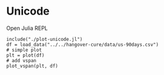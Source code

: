 
# Unicode

Open Julia REPL

```
include("./plot-unicode.jl")
df = load_data("../../hangover-cure/data/us-90days.csv")
# simple plot
plt = plot(df)
# add vspan
plot_vspan(plt, df)
```